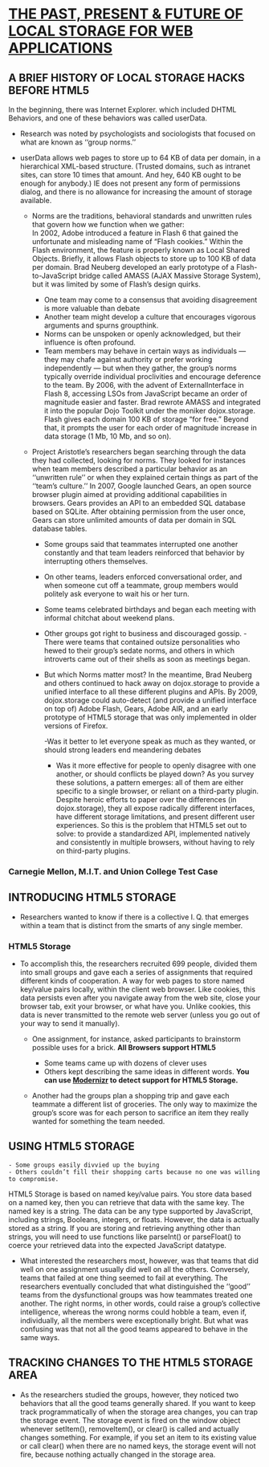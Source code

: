 # [THE PAST, PRESENT & FUTURE OF LOCAL STORAGE FOR WEB APPLICATIONS](https://diveinto.html5doctor.com/storage.html)
## A BRIEF HISTORY OF LOCAL STORAGE HACKS BEFORE HTML5


In the beginning, there was Internet Explorer. which included DHTML Behaviors, and one of these behaviors was called userData.

  - Research was noted by psychologists and sociologists that focused on what are known as ‘‘group norms.’’ 
- userData allows web pages to store up to 64 KB of data per domain, in a hierarchical XML-based structure. (Trusted domains, such as intranet sites, can store 10 times that amount. And hey, 640 KB ought to be enough for anybody.) IE does not present any form of permissions dialog, and there is no allowance for increasing the amount of storage available.

    - Norms are the traditions, behavioral standards and unwritten rules that govern how we function when we gather:  
In 2002, Adobe introduced a feature in Flash 6 that gained the unfortunate and misleading name of “Flash cookies.” Within the Flash environment, the feature is properly known as Local Shared Objects. Briefly, it allows Flash objects to store up to 100 KB of data per domain. Brad Neuberg developed an early prototype of a Flash-to-JavaScript bridge called AMASS (AJAX Massive Storage System), but it was limited by some of Flash’s design quirks.

      - One team may come to a consensus that avoiding disagreement is more valuable than debate 
      - Another team might develop a culture that encourages vigorous arguments and spurns groupthink. 
      - Norms can be unspoken or openly acknowledged, but their influence is often profound. 
      - Team members may behave in certain ways as individuals — they may chafe against authority or prefer working independently — but when they gather, the group’s norms typically override individual proclivities and encourage deference to the team.
By 2006, with the advent of ExternalInterface in Flash 8, accessing LSOs from JavaScript became an order of magnitude easier and faster. Brad rewrote AMASS and integrated it into the popular Dojo Toolkit under the moniker dojox.storage. Flash gives each domain 100 KB of storage “for free.” Beyond that, it prompts the user for each order of magnitude increase in data storage (1 Mb, 10 Mb, and so on).

  - Project Aristotle’s researchers began searching through the data they had collected, looking for norms. They looked for instances when team members described a particular behavior as an ‘‘unwritten rule’’ or when they explained certain things as part of the ‘‘team’s culture.’’ 
In 2007, Google launched Gears, an open source browser plugin aimed at providing additional capabilities in browsers. Gears provides an API to an embedded SQL database based on SQLite. After obtaining permission from the user once, Gears can store unlimited amounts of data per domain in SQL database tables.

    - Some groups said that teammates interrupted one another constantly and that team leaders reinforced that behavior by interrupting others themselves. 
    - On other teams, leaders enforced conversational order, and when someone cut off a teammate, group members would politely ask everyone to wait his or her turn. 
    - Some teams celebrated birthdays and began each meeting with informal chitchat about weekend plans. 
    - Other groups got right to business and discouraged gossip. - There were teams that contained outsize personalities who hewed to their group’s sedate norms, and others in which introverts came out of their shells as soon as meetings began.
    - But which Norms matter most?
In the meantime, Brad Neuberg and others continued to hack away on dojox.storage to provide a unified interface to all these different plugins and APIs. By 2009, dojox.storage could auto-detect (and provide a unified interface on top of) Adobe Flash, Gears, Adobe AIR, and an early prototype of HTML5 storage that was only implemented in older versions of Firefox.

      -Was it better to let everyone speak as much as they wanted, or should strong leaders end meandering debates
      - Was it more effective for people to openly disagree with one another, or should conflicts be played down? 
As you survey these solutions, a pattern emerges: all of them are either specific to a single browser, or reliant on a third-party plugin. Despite heroic efforts to paper over the differences (in dojox.storage), they all expose radically different interfaces, have different storage limitations, and present different user experiences. So this is the problem that HTML5 set out to solve: to provide a standardized API, implemented natively and consistently in multiple browsers, without having to rely on third-party plugins.

### Carnegie Mellon, M.I.T. and Union College Test Case
## INTRODUCING HTML5 STORAGE

- Researchers wanted to know if there is a collective I. Q. that emerges within a team that is distinct from the smarts of any single member.
### HTML5 Storage

- To accomplish this, the researchers recruited 699 people, divided them into small groups and gave each a series of assignments that required different kinds of cooperation. 
A way for web pages to store named key/value pairs locally, within the client web browser. Like cookies, this data persists even after you navigate away from the web site, close your browser tab, exit your browser, or what have you. Unlike cookies, this data is never transmitted to the remote web server (unless you go out of your way to send it manually).

  - One assignment, for instance, asked participants to brainstorm possible uses for a brick. 
**All Browsers support HTML5** 

    - Some teams came up with dozens of clever uses 
    - Others kept describing the same ideas in different words. 
**You can use [Modernizr](https://diveinto.html5doctor.com/detect.html#modernizr) to detect support for HTML5 Storage.**

  - Another had the groups plan a shopping trip and gave each teammate a different list of groceries. The only way to maximize the group’s score was for each person to sacrifice an item they really wanted for something the team needed. 
## USING HTML5 STORAGE

    - Some groups easily divvied up the buying 
    - Others couldn’t fill their shopping carts because no one was willing to compromise.
HTML5 Storage is based on named key/value pairs. You store data based on a named key, then you can retrieve that data with the same key. The named key is a string. The data can be any type supported by JavaScript, including strings, Booleans, integers, or floats. However, the data is actually stored as a string. If you are storing and retrieving anything other than strings, you will need to use functions like parseInt() or parseFloat() to coerce your retrieved data into the expected JavaScript datatype.

- What interested the researchers most, however, was that teams that did well on one assignment usually did well on all the others. Conversely, teams that failed at one thing seemed to fail at everything. The researchers eventually concluded that what distinguished the ‘‘good’’ teams from the dysfunctional groups was how teammates treated one another. The right norms, in other words, could raise a group’s collective intelligence, whereas the wrong norms could hobble a team, even if, individually, all the members were exceptionally bright. But what was confusing was that not all the good teams appeared to behave in the same ways.
## TRACKING CHANGES TO THE HTML5 STORAGE AREA

- As the researchers studied the groups, however, they noticed two behaviors that all the good teams generally shared. 
If you want to keep track programmatically of when the storage area changes, you can trap the storage event. The storage event is fired on the window object whenever setItem(), removeItem(), or clear() is called and actually changes something. For example, if you set an item to its existing value or call clear() when there are no named keys, the storage event will not fire, because nothing actually changed in the storage area.

